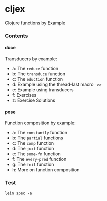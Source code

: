 # cljex

Clojure functions by Example

### Contents

#### duce

Transducers by example:

- a: The `reduce` function
- b: The `transduce` function
- c: The `eduction` function
- d: Example using the thread-last macro `->>`
- e: Example using transducers
- f: Exercises
- z: Exercise Solutions

#### pose

Function composition by example:

- a: The `constantly` function
- b: The `partial` functions
- c: The `comp` function
- d: The `juxt` function
- e: The `some-fn` function
- f: The `every-pred` function
- g: The `fnil` function
- h: More on function composition

### Test

`lein spec -a`
